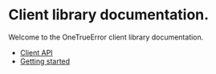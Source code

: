 Client library documentation.
============

Welcome to the OneTrueError client library documentation.

* [Client API](http://onetrueerror.com/documentation/api/client)
* [Getting started](gettingstarted.md)


